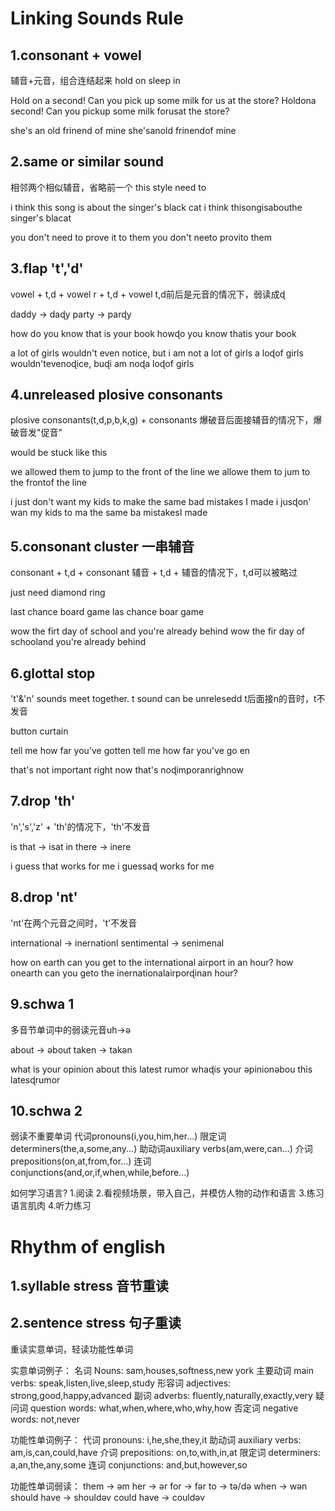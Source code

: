  

# Linking Sounds Rule
## 1.consonant + vowel
辅音+元音，组合连结起来
hold on
sleep in

Hold on a second! Can you pick up some milk for us at the store?
Holdona   second! Can you pickup  some milk forusat   the store?

she's an old frinend of mine
she'sanold frinendof mine

## 2.same or similar sound
相邻两个相似辅音，省略前一个
this style
need to

i think this song is about the singer's black cat
i think thisongisabouthe       singer's blacat

you don't need to prove it to them
you don't neeto   provito     them

## 3.flap 't','d'
vowel + t,d + vowel
    r + t,d + vowel
t,d前后是元音的情况下，弱读成ɖ

daddy -> daɖy
party -> parɖy

how do you know that is your book
howɖo  you know thatis  your book

a lot of girls wouldn't even notice, but i am not a lot of girls
a loɖof  girls wouldn'tevenoɖice,    buɖi  am noɖa  loɖof  girls

## 4.unreleased plosive consonants
plosive consonants(t,d,p,b,k,g) + consonants
爆破音后面接辅音的情况下，爆破音发"促音"

would be
stuck like this

we allowed them to jump to the front of the line
we allowe  them to jum  to the frontof  the line

i just don't want my kids to make the same bad mistakes I made
i jusɖon'    wan  my kids to ma   the same ba  mistakesI  made

## 5.consonant cluster 一串辅音
consonant + t,d + consonant
辅音 + t,d + 辅音的情况下，t,d可以被略过

just need
diamond ring

last chance board game
las  chance boar  game

wow the firt day of school and you're already behind
wow the fir  day of schooland  you're already behind


## 6.glottal stop
't'&'n' sounds meet together. 
t sound can be unrelesedd
t后面接n的音时，t不发音

button
curtain

tell me how far you've gotten
tell me how far you've go en

that's not important right now
that's noɖimporanrighnow


## 7.drop 'th'
'n','s','z' + 'th'的情况下，'th'不发音

is that -> isat
in there -> inere

i guess that works for me
i guessaɖ    works for me


## 8.drop 'nt'
'nt'在两个元音之间时，'t'不发音

international -> inernationl
sentimental -> senimenal

how on earth can you get to the international airport in an hour?
how onearth  can you geto   the inernationalairporɖinan     hour?


## 9.schwa 1
多音节单词中的弱读元音uh->ə

about -> əbout
taken -> takən

what is your opinion about this latest rumor
whaɖis  your əpinionəbou   this latesɖrumor


## 10.schwa 2
弱读不重要单词
代词pronouns(i,you,him,her...)
限定词determiners(the,a,some,any...)
助动词auxiliary verbs(am,were,can...)
介词prepositions(on,at,from,for...)
连词conjunctions(and,or,if,when,while,before...)


如何学习语言?
1.阅读
2.看视频场景，带入自己，并模仿人物的动作和语言
3.练习语言肌肉
4.听力练习


# Rhythm of english
## 1.syllable stress 音节重读


## 2.sentence stress 句子重读
重读实意单词，轻读功能性单词

实意单词例子：
名词 Nouns: sam,houses,softness,new york
主要动词 main verbs: speak,listen,live,sleep,study
形容词 adjectives: strong,good,happy,advanced
副词 adverbs: fluently,naturally,exactly,very
疑问词 question words: what,when,where,who,why,how
否定词 negative words: not,never

功能性单词例子：
代词 pronouns: i,he,she,they,it
助动词 auxiliary verbs: am,is,can,could,have
介词 prepositions: on,to,with,in,at
限定词 determiners: a,an,the,any,some
连词 conjunctions: and,but,however,so 

功能性单词弱读：
them -> əm
her -> ər
for -> fər
to -> tə/də
when -> wən
should have -> shouldəv
could have -> couldəv





